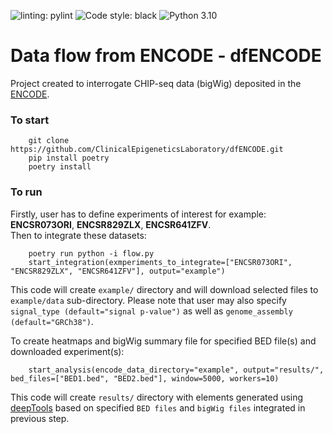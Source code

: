 ![linting: pylint](https://img.shields.io/badge/linting-pylint-yellowgreen)
![Code style: black](https://img.shields.io/badge/code%20style-black-000000.svg)
![Python 3.10](https://img.shields.io/badge/python-3.10-blue.svg)

# Data flow from ENCODE - dfENCODE

Project created to interrogate CHIP-seq data (bigWig) deposited in the [ENCODE](https://www.encodeproject.org/).

### To start 
        git clone https://github.com/ClinicalEpigeneticsLaboratory/dfENCODE.git
        pip install poetry
        poetry install

### To run
Firstly, user has to define experiments of interest for example: **ENCSR073ORI**, **ENCSR829ZLX**, **ENCSR641ZFV**.   
Then to integrate these datasets:

        poetry run python -i flow.py
        start_integration(exmperiments_to_integrate=["ENCSR073ORI", "ENCSR829ZLX", "ENCSR641ZFV"], output="example")

This code will create `example/` directory and will download selected files to `example/data` sub-directory.
Please note that user may also specify `signal_type (default="signal p-value")` as well as `genome_assembly (default="GRCh38")`.

To create heatmaps and bigWig summary file for specified BED file(s) and downloaded experiment(s):

        start_analysis(encode_data_directory="example", output="results/", bed_files=["BED1.bed", "BED2.bed"], window=5000, workers=10)

This code will create `results/` directory with elements generated using [deepTools](https://deeptools.readthedocs.io/en/develop/) based on specified `BED files` and `bigWig files` integrated in previous step.

